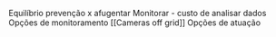 Equilíbrio prevenção x afugentar
Monitorar - custo de analisar dados
Opções de monitoramento
[[Cameras off grid]]
Opções de atuação

